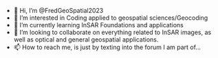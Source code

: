 - 👋 Hi, I’m @FredGeoSpatial2023
- 👀 I’m interested in Coding applied to geospatial sciences/Geocoding
- 🌱 I’m currently learning InSAR Foundations and applications
- 💞️ I’m looking to collaborate on everything related to InSAR images, as well as optical and general geospatial applications.
- 📫 How to reach me, is just by texting into the forum I am part of...

<!---
FredGeoSpatial2023/FredGeoSpatial2023 is a ✨ special ✨ repository because its `README.md` (this file) appears on your GitHub profile.
You can click the Preview link to take a look at your changes.
--->
